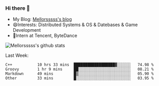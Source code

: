 ### Hi there 👋

- My Blog: [Mellorsssss's blog](https://mellorsssss.com/)
- 😄Interests: Distributed Systems & OS & Datebases & Game Development
- 🤔Intern at Tencent, ByteDance


![Mellorsssss's github stats](https://github-readme-stats.vercel.app/api?username=Mellorsssss&show_icons=true&theme=radical)

<!-- ![Top Langs](https://github-readme-stats.vercel.app/api/top-langs/?username=anuraghazra&hide=javascript,html,typescript,css,glsl) -->

<!--
**Mellorsssss/Mellorsssss** is a ✨ _special_ ✨ repository because its `README.md` (this file) appears on your GitHub profile.

Here are some ideas to get you started:

- 🔭 I’m currently working on ...
- 🌱 I’m currently learning ...
- 👯 I’m looking to collaborate on ...
- 🤔 I’m looking for help with ...
- 💬 Ask me about ...
- 📫 How to reach me: ...
- 😄 Pronouns: ...
- ⚡ Fun fact: ...
-->

Last Week:
<!--START_SECTION:waka-->

```text
C++           10 hrs 33 mins  ██████████████████▓░░░░░░   74.98 %
Groovy        1 hr 9 mins     ██░░░░░░░░░░░░░░░░░░░░░░░   08.21 %
Markdown      49 mins         █▒░░░░░░░░░░░░░░░░░░░░░░░   05.90 %
Other         33 mins         █░░░░░░░░░░░░░░░░░░░░░░░░   03.95 %
```

<!--END_SECTION:waka-->
